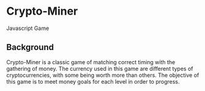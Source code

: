 # Crypto-Miner
Javascript Game

## Background
Crypto-Miner is a classic game of matching correct timing with the gathering of money.
The currency used in this game are different types of cryptocurrencies, with some being worth more than others.
The objective of this game is to meet money goals for each level in order to progress. 

